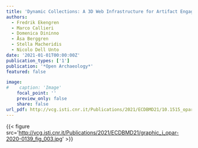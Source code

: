 ```yaml
---
title: 'Dynamic Collections: A 3D Web Infrastructure for Artifact Engagement'
authors:
  - Fredrik Ekengren
  - Marco Callieri
  - Domenica Dininno
  - Åsa Berggren
  - Stella Macheridis
  - Nicolo Dell Unto
date: '2021-01-01T00:00:00Z'
publication_types: ['1']
publication: '*Open Archaeology*'
featured: false

image:
#    caption: 'Image'
    focal_point: ''
    preview_only: false
    share: false
url_pdf: http://vcg.isti.cnr.it/Publications/2021/ECDBMD21/10.1515_opar-2020-0139.pdf
---
```

{{< figure src='http://vcg.isti.cnr.it/Publications/2021/ECDBMD21/graphic_j_opar-2020-0139_fig_003.jpg' >}}
